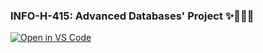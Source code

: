 ### INFO-H-415: Advanced Databases' Project ✨👨🏻‍💻

[![Open in VS Code](https://open.vscode.dev/badges/open-in-vscode.svg)](https://open.vscode.dev/mohammadzainabbas/advanced-database-project)

<!-- ## Table of contents

- [Introduction](#introduction)
  * [Time series databases](#time-series-databases)
  * [Influx DB](#influx-db-intro)
  * [KDB+](#kdb-intro)
- [Setup](#setup)
  * [via Setup script](#script-setup)
  * [Apache Spark](#apache-spark-setup)
  * [PySpark](#pyspark-setup)
  * [TPC-DS](#tpc-ds-setup)
- [Benchmark](#benchmark)
- [Result](#result)

---

<a id="introduction" />

### 1. Introduction

<a id="tpc-ds" />

#### 1.1 TPC-DS

TPC DS is a standard used for benchmarking relational databases with a power test. The official TPC-DS tools can be found at [tpc.org](http://www.tpc.org/tpc_documents_current_versions/current_specifications.asp). We have used v2.10.0 with some modifications done by [gregrahn/tpcds-kit](https://github.com/gregrahn/tpcds-kit).

<a id="spark" />

#### 1.2 Spark SQL

For TPC DS benchmarking, we have used Apache spark's module (_Spark SQL_) for structured data processing. It provides a programming abstraction called DataFrames and can also act as a distributed SQL query engine. You can find out more from their [official doc](https://spark.apache.org/sql/).

<a id="setup" />

### 2. Setup

Before starting, you need to setup your machine first. Please follow the below mentioned guide to setup Spark on Mac machine. 

> Note: For Linux, you might need to manually install apache-spark and setup your python enviornment

<a id="script-setup" />

#### 2.1 via Setup script

We have created a setup script which will setup brew, apache-spark and conda enviornment. If you are on Mac machine, you can run the following commands:

```bash
git clone https://github.com/mohammadzainabbas/data-warehouse-project.git
cd data-warehouse-project && sh scripts/setup.sh
```

After running the above mentioned commands, your file structure should look something like this. (you need to go to parent directory first `cd ..`)

<a id="file-structure" />

```
├── data-warehouse-project
│   ├── schema
│   ├── scripts
└── tpcds-kit
    ├── query_templates
    ├── query_variants
    ├── specification
    └── tools
```

For Mac users, that's all you needed to do. Now, you can skip to benchmarking part.

For Linux users, please follow below mentioned steps for setup.

<a id="apache-spark-setup" />

#### 2.2 Apache Spark

If you are on Linux, you need to install [Apache Spark](https://spark.apache.org) by yourself. You can follow this [helpful guide](https://computingforgeeks.com/how-to-install-apache-spark-on-ubuntu-debian/) to install apache spark.

<a id="pyspark-setup" />

#### 2.3 PySpark

We recommend you to install _conda_ on your machine. You can setup conda from [here](https://docs.conda.io/projects/conda/en/latest/user-guide/install/linux.html)

After you have conda, create new enviornment via:

```bash
conda create -n spark_env python=3.8 pandas
```

> Note: We are using Python3.8 because spark doesn't support Python3.9 and above (at the time of writing this)

Activate your enviornment:

```bash
conda activate spark_env
```

Now, you need to install _pyspark_:

```bash
pip install pyspark
```

If you are using bash:

```bash

echo "export PYSPARK_DRIVER_PYTHON=$(which python)" >> ~/.bashrc
echo "export PYSPARK_DRIVER_PYTHON_OPTS=''" >> ~/.bashrc
. ~/.bashrc

```

And if you are using zsh:

```zsh

echo "export PYSPARK_DRIVER_PYTHON=$(which python)" >> ~/.zshrc
echo "export PYSPARK_DRIVER_PYTHON_OPTS=''" >> ~/.zshrc
. ~/.zshrc

```

<a id="tpc-ds-setup" />

#### 2.4 TPC DS

For Linux users, you need to manually install _tpcds-kit_ from [gregrahn/tpcds-kit](https://github.com/gregrahn/tpcds-kit)

Make sure you have the same file structure as [mentioned above](#file-structure)

<a id="benchmark" />

### Benchmark

Run the following command to benchmark for scale N

```bash
sh scripts/benchmark.sh -scale N
```

Here, `N` is the scale factor against which you want to benchmark.

If you want to run for multiple benchmark scales

1. Modify the `benchmark_scales` variable to your scale values
2. Run the below command:

```bash
sh scripts/benchmark_all.sh
```

This will run for all the scales.

<a id="result" />

### Result

The benchmarking results can be found under `benchmark` folder. For example, when you run `sh benchmark.sh -scale 1` (_i.e: benchmarking for 1 GB scale_), you will find two files in `benchmark` directory:

1. `benchmark_timings_1gb.csv` contains the average time (_in seconds_) for all queries.
2. `benchmark_timings_1gb.pickle` contains all the timings for each query (usually 5 per query). -->
